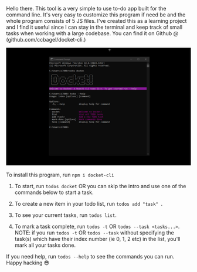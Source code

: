 Hello there. This tool is a very simple to use to-do app built for the command line. It's very easy to customize this program if need be and the whole program consists of 5 JS files. I've created this as a learning project and I find it useful since I can stay in the terminal and keep track of small tasks when working with a large codebase. You can find it on Github @ (github.com/ccbagel/docket-cli.)

<img src="docketsc.png" alt="docket-screenshot" />

To install this program, run `npm i docket-cli`

1. To start, run `todos docket` OR you can skip the intro and use one of the commands below to start a task.

2. To create a new item in your todo list, run `todos add "task" `.

3. To see your current tasks, run `todos list`.

4. To mark a task complete, run `todos -t` OR `todos --task <tasks...>`. 
NOTE: if you run `todos -t` OR `todos --task` without specifying the task(s) which have their index number (ie 0, 1, 2 etc) in the list, you'll mark all your tasks done. 

If you need help, run `todos --help` to see the commands you can run.
Happy hacking 😎